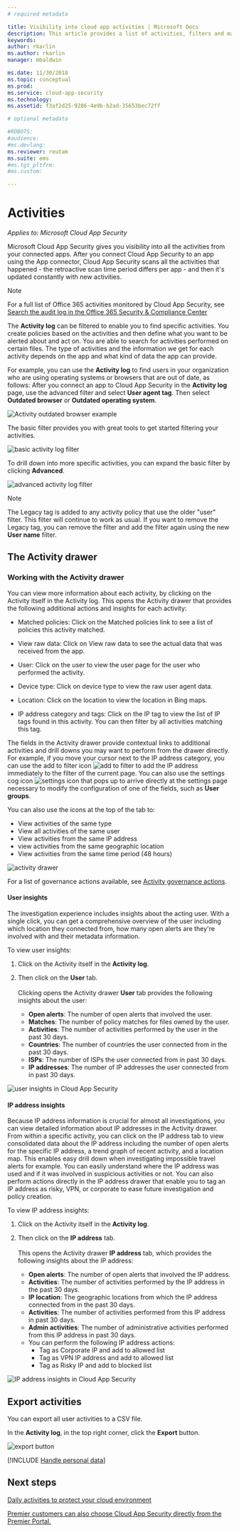 ```yaml
---
# required metadata

title: Visibility into cloud app activities | Microsoft Docs
description: This article provides a list of activities, filters and match parameters that can be applied to activity policies.
keywords:
author: rkarlin
ms.author: rkarlin
manager: mbaldwin

ms.date: 11/30/2018
ms.topic: conceptual
ms.prod:
ms.service: cloud-app-security
ms.technology:
ms.assetid: f3af2d25-9286-4e9b-b2ad-35653bec72ff

# optional metadata

#ROBOTS:
#audience:
#ms.devlang:
ms.reviewer: reutam
ms.suite: ems
#ms.tgt_pltfrm:
#ms.custom:

---
```

# Activities

*Applies to: Microsoft Cloud App Security*

Microsoft Cloud App Security gives you visibility into all the activities from your connected apps. After you connect Cloud App Security to an app using the App connector, Cloud App Security scans all the activities that happened - the retroactive scan time period differs per app - and then it's updated constantly with new activities. 

> [!NOTE] 
> For a full list of Office 365 activities monitored by Cloud App Security, see [Search the audit log in the Office 365 Security & Compliance Center](https://support.office.com/article/Search-the-audit-log-in-the-Office-365-Security-Compliance-Center-0d4d0f35-390b-4518-800e-0c7ec95e946c?ui=en-US&rs=en-US&ad=US#ID0EABAAA=Audited_activities)

The **Activity log** can be filtered to enable you to find specific activities. You create policies based on the activities and then define what you want to be alerted about and act on. You are able to search for activities performed on certain files. The type of activities and the information we get for each activity depends on the app and what kind of data the app can provide. 

For example, you can use the **Activity log** to find users in your organization who are using operating systems or browsers that are out of date, as follows:
After you connect an app to Cloud App Security in the **Activity log** page, use the advanced filter and select **User agent tag**. Then select **Outdated browser** or **Outdated operating system**.

 ![Activity outdated browser example](media/activity-example-outdated.png)
 
The basic filter provides you with great tools to get started filtering your activities.

 ![basic activity log filter](media/activity-log-filter-basic.png)

To drill down into more specific activities, you can expand the basic filter by clicking **Advanced**.

 ![advanced activity log filter](media/activity-log-filter-advanced.png)

> [!NOTE] 
> The Legacy tag is added to any activity policy that use the older "user" filter. This filter will continue to work as usual. If you want to remove the Legacy tag, you can remove the filter and add the filter again using the new **User name** filter.
 
## The Activity drawer

### Working with the Activity drawer

You can view more information about each activity, by clicking on the Activity itself in the Activity log. This opens the Activity drawer that provides the following additional actions and insights for each activity:

   - Matched policies: Click on the Matched policies link to see a list of policies this activity matched.

   - View raw data: Click on View raw data to see the actual data that was received from the app.

   - User: Click on the user to view the user page for the user who performed the activity. 

   - Device type: Click on device type to view the raw user agent data. 

   - Location: Click on the location to view the location in Bing maps.

   - IP address category and tags: Click on the IP tag to view the list of IP tags found in this activity. You can then filter by all activities matching this tag.    

 The fields in the Activity drawer provide contextual links to additional activities and drill downs you may want to perform from the drawer directly. For example, if you move your cursor next to the IP address category, you can use the add to filter icon ![add to filter](./media/add-to-filter-icon.png) to add the IP address immediately to the filter of the current page. You can also use the settings cog icon ![settings icon](./media/contextual-settings-icon.png) that pops up to arrive directly at the settings page necessary to modify the configuration of one of the fields, such as **User groups**.

 You can also use the icons at the top of the tab to:
 - View activities of the same type
 - View all activities of the same user
 - View activities from the same IP address
 - view activities from the same geographic location
 - View activities from the same time period (48 hours)
 
![activity drawer](./media/activity-drawer.png "activity drawer")  
  
For a list of governance actions available, see [Activity governance actions](governance-actions.md#activity-governance-actions).

#### User insights

The investigation experience includes insights about the acting user. With a single click, you can get a comprehensive overview of the user including which location they connected from, how many open alerts are they're involved with and their metadata information.

To view user insights:

1. Click on the Activity itself in the **Activity log**.

2. Then click on the **User** tab. <br></br> Clicking opens the Activity drawer **User** tab provides the following insights about the user:
    - **Open alerts**: The number of open alerts that involved the user.
    - **Matches**: The number of policy matches for files owned by the user. 
   <!-- - **File violation**: The number of file violations for files owned by the user. -->
    - **Activities**: The number of activities performed by the user in the past 30 days.
    - **Countries**: The number of countries the user connected from in the past 30 days.
    - **ISPs**: The number of ISPs the user connected from in past 30 days.
    - **IP addresses**: The number of IP addresses the user connected from in past 30 days.

![user insights in Cloud App Security](./media/user-insights.png)

#### IP address insights

Because IP address information is crucial for almost all investigations, you can view detailed information about IP addresses in the Activity drawer. From within a specific activity, you can click on the IP address tab to view consolidated data about the IP address including the number of open alerts for the specific IP address, a trend graph of recent activity, and a location map. This enables easy drill down when investigating impossible travel alerts for example. You can easily understand where the IP address was used and if it was involved in suspicious activities or not. You can also perform actions directly in the IP address drawer that enable you to tag an IP address as risky, VPN, or corporate to ease future investigation and policy creation.

To view IP address insights:

1. Click on the Activity itself in the **Activity log**.

2. Then click on the **IP address** tab. <br></br> This opens the Activity drawer **IP address** tab, which provides the following insights about the IP address:
    - **Open alerts**: The number of open alerts that involved the IP address.
    - **Activities**: The number of activities performed by the IP address in the past 30 days.
    - **IP location**: The geographic locations from which the IP address connected from in the past 30 days.
    - **Activities**: The number of activities performed from this IP address in past 30 days.
    - **Admin activities**: The number of administrative activities performed from this IP address in past 30 days.
    - You can perform the following IP address actions:
        - Tag as Corporate IP and add to allowed list
        - Tag as VPN IP address and add to allowed list
        - Tag as Risky IP and add to blocked list


![IP address insights in Cloud App Security](./media/ip-address-insights.png)

## Export activities <a name="export"></a>

You can export all user activities to a CSV file. 

In the **Activity log**, in the top right corner, click the **Export** button.

 ![export button](./media/export-button.png)

[!INCLUDE [Handle personal data](../includes/gdpr-intro-sentence.md)]



## Next steps  
[Daily activities to protect your cloud environment](daily-activities-to-protect-your-cloud-environment.md)   

[Premier customers can also choose Cloud App Security directly from the Premier Portal.](https://premier.microsoft.com/)  
  
  